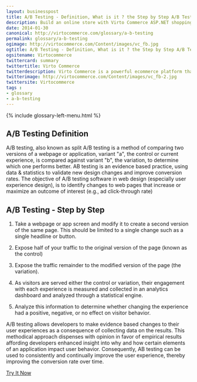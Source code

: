 ```yaml
---
layout: businesspost
title: A/B Testing - Definition, What is it ? the Step by Step A/B Testing Process and why is A/B Testing important?| Glossary Virto Commerce.
description: Build an online store with Virto Commerce ASP.NET shopping cart software. Benefit from an open source shopping cart software that has every feature you need.
date: 2014-01-30
canonical: http://virtocommerce.com/glossary/a-b-testing
permalink: glossary/a-b-testing
ogimage: http://virtocommerce.com/Content/images/vc_fb.jpg
ogtitle: A/B Testing - Definition, What is it ? the Step by Step A/B Testing Process and why is A/B Testing important?| Glossary Virto Commerce.
ogsitename: Virtocommerce
twittercard: summary
twittertitle: Virto Commerce
twitterdescription: Virto Commerce is a powerful ecommerce platform that includes everything you need to create an online store and sell online. Try it free with Free Community License
twitterimage: http://virtocommerce.com/Content/images/vc_fb-2.jpg
twittersite: Virtocommerce
tags : 
- glossary
- a-b-testing
---
```


<article role="main" class="main">
	<div class="business-features clearfix __responsive">
		{% include glossary-left-menu.html %}
		<div class="business-cnt">
			<div class="head __cart">
				<h1 class="title">A/B Testing Definition</h1>
			</div>
            <p class="text">A/B testing, also known as split A/B testing is a method of comparing two versions of a webpage or application, variant "a", the control or current experience, is compared against variant "b", the variation, to determine which one performs better. AB testing is an evidence based practice, using data & statistics to validate new design changes and improve conversion rates. The objective of A/B testing software in web design (especially user experience design), is to identify changes to web pages that increase or maximize an outcome of interest (e.g., ad click-through rate)</p>
            <h2 class="sub-title">A/B Testing - Step by Step</h2>
            <ol>
                <li>
                    <p class="text">Take a webpage or app screen and modify it to create a second version of the same page. This should be limited to a single change such as a single headline or button.</p>
                </li>
                <li>
                    <p class="text">Expose half of your traffic to the original version of the page (known as the control)</p>
                </li>
                <li>
                    <p class="text">Expose the traffic remainder to the modified version of the page (the variation).</p>
                </li>
                <li>
                    <p class="text">As visitors are served either the control or variation, their engagement with each experience is measured and collected in an analytics dashboard and analyzed through a statistical engine.</p>
                </li>
                <li>
                    <p class="text">Analyze this information to determine whether changing the experience had a positive, negative, or no effect on visitor behavior.</p>
                </li>
            </ol>
            <p class="text">A/B testing allows developers to make evidence based changes to their user experiences as a consequence of collecting data on the results. This methodical approach dispenses with opinion in favor of empirical results affording developers enhanced insight into why and how certain elements of an application impact user behavior. Consequently, AB testing can be used to consistently and continually improve the user experience, thereby improving the conversion rate over time.</p>
            <div class="buttons columns">
				<div class="column">
					<a class="button fill" href="/try-now">Try It Now</a>
				</div>
			</div>
		</div>
	</div>
</article>